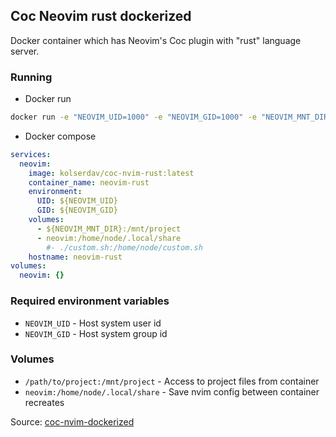 ## Coc Neovim rust dockerized

Docker container which has Neovim's Coc plugin with "rust" language server.

### Running
- Docker run
```sh
docker run -e "NEOVIM_UID=1000" -e "NEOVIM_GID=1000" -e "NEOVIM_MNT_DIR=/path/to/project" -v /path/to/project:/mnt/project kolserdav/coc-neovim-rust:latest 
```
- Docker compose
```yml
services:
  neovim:
    image: kolserdav/coc-nvim-rust:latest
    container_name: neovim-rust
    environment:
      UID: ${NEOVIM_UID}
      GID: ${NEOVIM_GID}
    volumes:
      - ${NEOVIM_MNT_DIR}:/mnt/project
      - neovim:/home/node/.local/share
        #- ./custom.sh:/home/node/custom.sh
    hostname: neovim-rust
volumes:
  neovim: {}
```

### Required environment variables
- `NEOVIM_UID` - Host system user id
- `NEOVIM_GID` - Host system group id
### Volumes
- `/path/to/project:/mnt/project` - Access to project files from container
- `neovim:/home/node/.local/share` - Save nvim config between container recreates

Source: [coc-nvim-dockerized](https://github.com/kolserdav/coc-nvim-dockerized)
